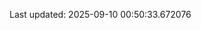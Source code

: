 <!-- lastfm -->
<p align="center"></p>

<!--START_SECTION:last-updated-->
Last updated: 2025-09-10 00:50:33.672076
<!--END_SECTION:last-updated-->